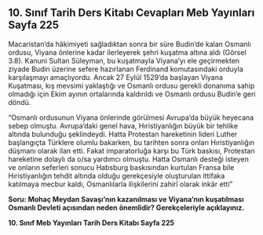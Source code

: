 ## 10. Sınıf Tarih Ders Kitabı Cevapları Meb Yayınları Sayfa 225

Macaristan’da hâkimiyeti sağladıktan sonra bir süre Budin’de kalan Osmanlı ordusu, Viyana önlerine kadar ilerleyerek şehri kuşatma altına aldı (Görsel 3.8). Kanuni Sultan Süleyman, bu kuşatmayla Viyana’yı ele geçirmekten ziyade Budin üzerine sefere hazırlanan Ferdinand komutasındaki orduyla karşılaşmayı amaçlıyordu. Ancak 27 Eylül 1529’da başlayan Viyana Kuşatması, kış mevsimi yaklaştığı ve Osmanlı ordusu gerekli donanıma sahip olmadığı için Ekim ayının ortalarında kaldırıldı ve Osmanlı ordusu Budin’e geri döndü.

“Osmanlı ordusunun Viyana önlerinde görülmesi Avrupa’da büyük heyecana sebep olmuştu. Avrupa’daki genel hava, Hıristiyanlığın büyük bir tehlike altında bulunduğu şeklindeydi. Hatta Protestan hareketinin lideri Luther başlangıçta Türklere olumlu bakarken, bu tarihten sonra onları Hıristiyanlığın düşmanı olarak ilan etti. Fakat imparatorluğa karşı bu Türk baskısı, Protestan hareketine dolaylı da o/sa yardımcı olmuştu. Hatta Osmanlı desteği isteyen ve onların seferleri sonucu Habsburg baskısından kurtulan Fransa bile Hıristiyanlığın tehdit altında olduğu gerekçesiyle oluşturulan ittifaka katılmaya mecbur kaldı, Osmanlılarla ilişkilerini zahirî olarak inkâr etti”

**Soru: Mohaç Meydan Savaşı’nın kazanılması ve Viyana’nın kuşatılması Osmanlı Devleti açısından neden önemlidir? Gerekçeleriyle açıklayınız.**

**10. Sınıf Meb Yayınları Tarih Ders Kitabı Sayfa 225**